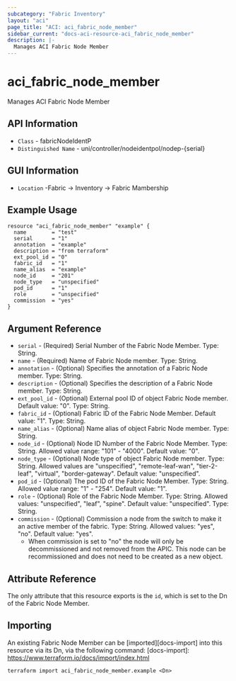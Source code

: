 ```yaml
---
subcategory: "Fabric Inventory"
layout: "aci"
page_title: "ACI: aci_fabric_node_member"
sidebar_current: "docs-aci-resource-aci_fabric_node_member"
description: |-
  Manages ACI Fabric Node Member
---
```


# aci_fabric_node_member

Manages ACI Fabric Node Member

## API Information ##

* `Class` - fabricNodeIdentP
* `Distinguished Name` - uni/controller/nodeidentpol/nodep-{serial}

## GUI Information ##

* `Location` -Fabric -> Inventory -> Fabric Mambership

## Example Usage

```hcl
resource "aci_fabric_node_member" "example" {
  name        = "test"
  serial      = "1"
  annotation  = "example"
  description = "from terraform"
  ext_pool_id = "0"
  fabric_id   = "1"
  name_alias  = "example"
  node_id     = "201"
  node_type   = "unspecified"
  pod_id      = "1"
  role        = "unspecified"
  commission  = "yes"
}
```

## Argument Reference

- `serial` - (Required) Serial Number of the Fabric Node Member. Type: String.
- `name` - (Required) Name of Fabric Node member. Type: String.
- `annotation` - (Optional) Specifies the annotation of a Fabric Node member. Type: String.
- `description` - (Optional) Specifies the description of a Fabric Node member. Type: String.
- `ext_pool_id` - (Optional) External pool ID of object Fabric Node member. Default value: "0". Type: String.
- `fabric_id` - (Optional) Fabric ID of the Fabric Node Member. Default value: "1". Type: String.
- `name_alias` - (Optional) Name alias of object Fabric Node member. Type: String.
- `node_id` - (Optional) Node ID Number of the Fabric Node Member. Type: String.
  Allowed value range: "101" - "4000". Default value: "0".
- `node_type` - (Optional) Node type of object Fabric Node member. Type: String.
  Allowed values are "unspecified", "remote-leaf-wan", "tier-2-leaf", "virtual", "border-gateway". Default value: "unspecified".
- `pod_id` - (Optional) The pod ID of the Fabric Node Member. Type: String.
  Allowed value range: "1" - "254". Default value: "1".
- `role` - (Optional) Role of the Fabric Node Member. Type: String.
  Allowed values: "unspecified", "leaf", "spine". Default value: "unspecified". Type: String.
- `commission` - (Optional) Commission a node from the switch to make it an active member of the fabric. Type: String.
  Allowed values: "yes", "no". Default value: "yes".
  - When commission is set to "no" the node will only be decommissioned and not removed from the APIC. This node can be recommissioned and does not need to be created as a new object.

## Attribute Reference

The only attribute that this resource exports is the `id`, which is set to the
Dn of the Fabric Node Member.

## Importing

An existing Fabric Node Member can be [imported][docs-import] into this resource via its Dn, via the following command:
[docs-import]: https://www.terraform.io/docs/import/index.html

```
terraform import aci_fabric_node_member.example <Dn>
```

